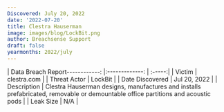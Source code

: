 ```yaml
---
Discovered: July 20, 2022
date: '2022-07-20'
title: Clestra Hauserman
image: images/blog/LockBit.png
author: Breachsense Support
draft: false
yearmonths: 2022/july
---
```


| Data Breach Report------------:     |:-------------:    | :-----:|
| Victim      | clestra.com      | 
| Threat Actor      | LockBit      | 
| Date Discovered      | Jul 20, 2022      | 
| Description      | Clestra Hauserman designs, manufactures and installs prefabricated, removable or demountable office partitions and acoustic pods      | 
| Leak Size      | N/A      | 


